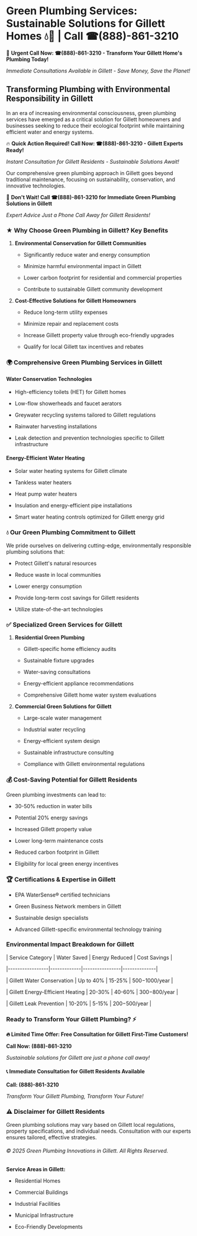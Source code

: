 # Green Plumbing Services: Sustainable Solutions for Gillett Homes 💧🌿 | Call ☎(888)-861-3210

🚨 **Urgent Call Now: ☎(888)-861-3210 - Transform Your Gillett Home's Plumbing Today!**
*Immediate Consultations Available in Gillett - Save Money, Save the Planet!*

## Transforming Plumbing with Environmental Responsibility in Gillett

In an era of increasing environmental consciousness, green plumbing services have emerged as a critical solution for Gillett homeowners and businesses seeking to reduce their ecological footprint while maintaining efficient water and energy systems. 

🔥 **Quick Action Required! Call Now: ☎(888)-861-3210 - Gillett Experts Ready!**
*Instant Consultation for Gillett Residents - Sustainable Solutions Await!*

Our comprehensive green plumbing approach in Gillett goes beyond traditional maintenance, focusing on sustainability, conservation, and innovative technologies.

🚨 **Don't Wait! Call ☎(888)-861-3210 for Immediate Green Plumbing Solutions in Gillett**
*Expert Advice Just a Phone Call Away for Gillett Residents!*

### ★ Why Choose Green Plumbing in Gillett? Key Benefits

1. **Environmental Conservation for Gillett Communities** 
   - Significantly reduce water and energy consumption
   - Minimize harmful environmental impact in Gillett
   - Lower carbon footprint for residential and commercial properties
   - Contribute to sustainable Gillett community development

2. **Cost-Effective Solutions for Gillett Homeowners** 
   - Reduce long-term utility expenses
   - Minimize repair and replacement costs
   - Increase Gillett property value through eco-friendly upgrades
   - Qualify for local Gillett tax incentives and rebates

### 🌍 Comprehensive Green Plumbing Services in Gillett

#### Water Conservation Technologies
- High-efficiency toilets (HET) for Gillett homes
- Low-flow showerheads and faucet aerators
- Greywater recycling systems tailored to Gillett regulations
- Rainwater harvesting installations
- Leak detection and prevention technologies specific to Gillett infrastructure

#### Energy-Efficient Water Heating
- Solar water heating systems for Gillett climate
- Tankless water heaters
- Heat pump water heaters
- Insulation and energy-efficient pipe installations
- Smart water heating controls optimized for Gillett energy grid

### 💧 Our Green Plumbing Commitment to Gillett

We pride ourselves on delivering cutting-edge, environmentally responsible plumbing solutions that:
- Protect Gillett's natural resources
- Reduce waste in local communities
- Lower energy consumption
- Provide long-term cost savings for Gillett residents
- Utilize state-of-the-art technologies

### ✅ Specialized Green Services for Gillett

1. **Residential Green Plumbing**
   - Gillett-specific home efficiency audits
   - Sustainable fixture upgrades
   - Water-saving consultations
   - Energy-efficient appliance recommendations
   - Comprehensive Gillett home water system evaluations

2. **Commercial Green Solutions for Gillett**
   - Large-scale water management
   - Industrial water recycling
   - Energy-efficient system design
   - Sustainable infrastructure consulting
   - Compliance with Gillett environmental regulations

### 💰 Cost-Saving Potential for Gillett Residents

Green plumbing investments can lead to:
- 30-50% reduction in water bills
- Potential 20% energy savings
- Increased Gillett property value
- Lower long-term maintenance costs
- Reduced carbon footprint in Gillett
- Eligibility for local green energy incentives

### 🏆 Certifications & Expertise in Gillett

- EPA WaterSense® certified technicians
- Green Business Network members in Gillett
- Sustainable design specialists
- Advanced Gillett-specific environmental technology training

### Environmental Impact Breakdown for Gillett

| Service Category | Water Saved | Energy Reduced | Cost Savings |
|-----------------|-------------|----------------|--------------|
| Gillett Water Conservation | Up to 40% | 15-25% | $500-$1000/year |
| Gillett Energy-Efficient Heating | 20-30% | 40-60% | $300-$800/year |
| Gillett Leak Prevention | 10-20% | 5-15% | $200-$500/year |

### Ready to Transform Your Gillett Plumbing? ⚡

**🔥 Limited Time Offer: Free Consultation for Gillett First-Time Customers!**

**Call Now: (888)-861-3210**
*Sustainable solutions for Gillett are just a phone call away!*

#### 📞 Immediate Consultation for Gillett Residents Available

**Call: (888)-861-3210**
*Transform Your Gillett Plumbing, Transform Your Future!*

### ⚠️ Disclaimer for Gillett Residents

Green plumbing solutions may vary based on Gillett local regulations, property specifications, and individual needs. Consultation with our experts ensures tailored, effective strategies.

###### © 2025 Green Plumbing Innovations in Gillett. All Rights Reserved.

**Service Areas in Gillett:** 
- Residential Homes
- Commercial Buildings
- Industrial Facilities
- Municipal Infrastructure
- Eco-Friendly Developments